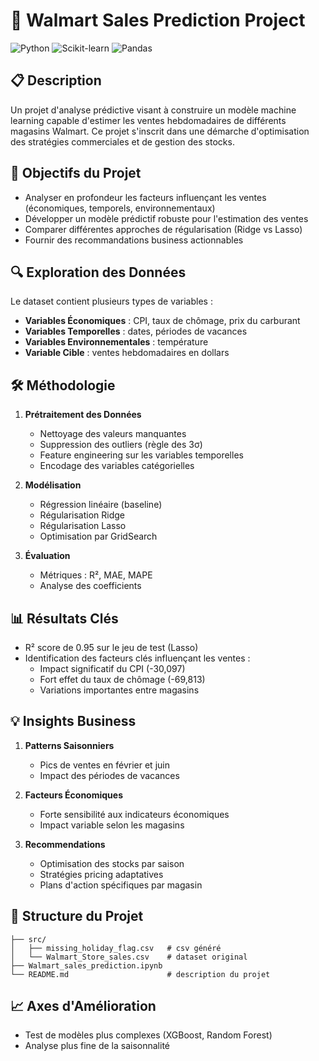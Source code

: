 # 🛒 Walmart Sales Prediction Project

![Python](https://img.shields.io/badge/Python-3.7+-blue.svg)
![Scikit-learn](https://img.shields.io/badge/Scikit--learn-1.0+-orange.svg)
![Pandas](https://img.shields.io/badge/Pandas-2.0+-green.svg)

## 📋 Description
Un projet d'analyse prédictive visant à construire un modèle machine learning capable d'estimer les ventes hebdomadaires de différents magasins Walmart. Ce projet s'inscrit dans une démarche d'optimisation des stratégies commerciales et de gestion des stocks.

## 🎯 Objectifs du Projet
- Analyser en profondeur les facteurs influençant les ventes (économiques, temporels, environnementaux)
- Développer un modèle prédictif robuste pour l'estimation des ventes
- Comparer différentes approches de régularisation (Ridge vs Lasso)
- Fournir des recommandations business actionnables

## 🔍 Exploration des Données
Le dataset contient plusieurs types de variables :
- **Variables Économiques** : CPI, taux de chômage, prix du carburant
- **Variables Temporelles** : dates, périodes de vacances
- **Variables Environnementales** : température
- **Variable Cible** : ventes hebdomadaires en dollars

## 🛠️ Méthodologie
1. **Prétraitement des Données**
   - Nettoyage des valeurs manquantes
   - Suppression des outliers (règle des 3σ)
   - Feature engineering sur les variables temporelles
   - Encodage des variables catégorielles

2. **Modélisation**
   - Régression linéaire (baseline)
   - Régularisation Ridge
   - Régularisation Lasso
   - Optimisation par GridSearch

3. **Évaluation**
   - Métriques : R², MAE, MAPE
   - Analyse des coefficients

## 📊 Résultats Clés
- R² score de 0.95 sur le jeu de test (Lasso)
- Identification des facteurs clés influençant les ventes :
  * Impact significatif du CPI (-30,097)
  * Fort effet du taux de chômage (-69,813)
  * Variations importantes entre magasins

## 💡 Insights Business
1. **Patterns Saisonniers**
   - Pics de ventes en février et juin
   - Impact des périodes de vacances

2. **Facteurs Économiques**
   - Forte sensibilité aux indicateurs économiques
   - Impact variable selon les magasins

3. **Recommendations**
   - Optimisation des stocks par saison
   - Stratégies pricing adaptatives
   - Plans d'action spécifiques par magasin

## 📁 Structure du Projet

    ├── src/                         
    │   ├── missing_holiday_flag.csv   # csv généré
    │   └── Walmart_Store_sales.csv    # dataset original
    ├── Walmart_sales_prediction.ipynb
    └── README.md                      # description du projet

## 📈 Axes d'Amélioration
- Test de modèles plus complexes (XGBoost, Random Forest)
- Analyse plus fine de la saisonnalité
